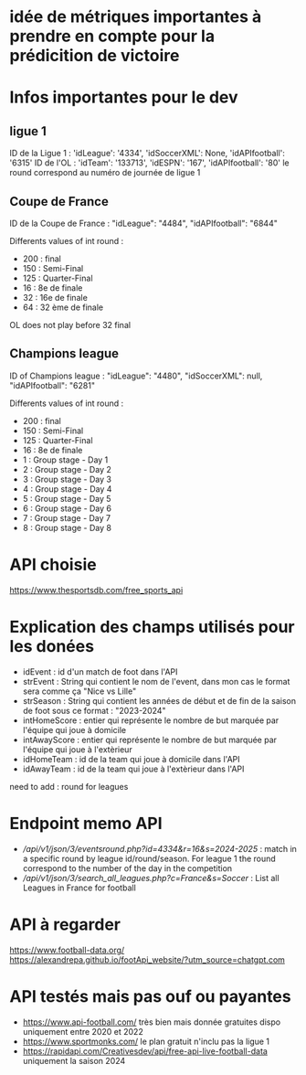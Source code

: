 # idée de métriques importantes à prendre en compte pour la prédicition de victoire

# Infos importantes pour le dev 

## ligue 1 
ID de la Ligue 1 : 'idLeague': '4334', 'idSoccerXML': None, 'idAPIfootball': '6315'
ID de l'OL : 'idTeam': '133713', 'idESPN': '167', 'idAPIfootball': '80'
le round correspond au numéro de journée de ligue 1

## Coupe de France
ID de la Coupe de France : "idLeague": "4484", "idAPIfootball": "6844"

Differents values of int round : 
- 200 : final
- 150 : Semi-Final
- 125 : Quarter-Final
- 16 : 8e de finale
- 32 : 16e de finale
- 64 : 32 ème de finale

OL does not play before 32 final

## Champions league
ID of Champions league : "idLeague": "4480", "idSoccerXML": null, "idAPIfootball": "6281"

Differents values of int round : 
- 200 : final
- 150 : Semi-Final
- 125 : Quarter-Final
- 16 : 8e de finale
- 1 : Group stage - Day 1
- 2 : Group stage - Day 2
- 3 : Group stage - Day 3
- 4 : Group stage - Day 4
- 5 : Group stage - Day 5
- 6 : Group stage - Day 6
- 7 : Group stage - Day 7
- 8 : Group stage - Day 8




# API choisie
https://www.thesportsdb.com/free_sports_api

# Explication des champs utilisés pour les donées 

- idEvent : id d'un match de foot dans l'API 
- strEvent : String qui contient le nom de l'event, dans mon cas le format sera comme ça "Nice vs Lille"
- strSeason : String qui contient les années de début et de fin de la saison de foot sous ce format : "2023-2024"
- intHomeScore : entier qui représente le nombre de but marquée par l'équipe qui joue à domicile
- intAwayScore : entier qui représente le nombre de but marquée par l'équipe qui joue à l'extèrieur
- idHomeTeam : id de la team qui joue à domicile dans l'API
- idAwayTeam : id de la team qui joue à l'extèrieur dans l'API

need to add : 
round for leagues

# Endpoint memo API

- */api/v1/json/3/eventsround.php?id=4334&r=16&s=2024-2025* : match in a specific round by league id/round/season. For league 1 the round correspond to the number of the day in the competition
- */api/v1/json/3/search_all_leagues.php?c=France&s=Soccer* : List all Leagues in France for football









# API à regarder 
https://www.football-data.org/
https://alexandrepa.github.io/footApi_website/?utm_source=chatgpt.com

# API testés mais pas ouf ou payantes
- https://www.api-football.com/ très bien mais donnée gratuites dispo uniquement entre 2020 et 2022
- https://www.sportmonks.com/ le plan gratuit n'inclu pas la ligue 1
- https://rapidapi.com/Creativesdev/api/free-api-live-football-data uniquement la saison 2024
